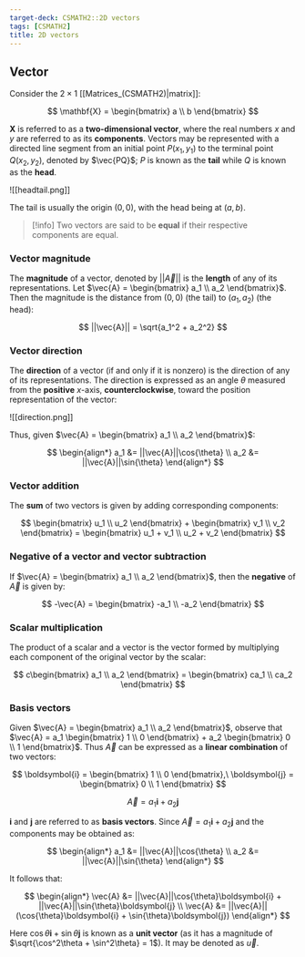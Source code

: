 ```yaml
---
target-deck: CSMATH2::2D vectors
tags: [CSMATH2]
title: 2D vectors
---
```


## Vector

Consider the $2 \times 1$ [[Matrices_(CSMATH2)|matrix]]:

$$
\mathbf{X} = \begin{bmatrix}
a \\
b
\end{bmatrix}
$$

$\mathbf{X}$ is referred to as a **two-dimensional vector**, where the real numbers $x$ and $y$ are referred to as its **components**. Vectors may be represented with a directed line segment from an initial point $P(x_1,y_1)$ to the terminal point $Q(x_2,y_2)$, denoted by $\vec{PQ}$; $P$ is known as the **tail** while $Q$ is known as the **head**.

![[headtail.png]]

The tail is usually the origin $(0,0)$, with the head being at $(a,b)$.

>[!info] Two vectors are said to be **equal** if their respective components are equal.

<!--ID: 1719854516507-->

### Vector magnitude

The **magnitude** of a vector, denoted by $||\vec{A}||$ is the **length** of any of its representations. Let $\vec{A} = \begin{bmatrix} a_1 \\ a_2 \end{bmatrix}$. Then the magnitude is the distance from $(0,0)$ (the tail) to $(a_1,a_2)$ (the head):

$$
||\vec{A}|| = \sqrt{a_1^2 + a_2^2}
$$
<!--ID: 1719854516515-->

### Vector direction

The **direction** of a vector (if and only if it is nonzero) is the direction of any of its representations. The direction is expressed as an angle $\theta$ measured from the **positive** $x$-axis, **counterclockwise**, toward the position representation of the vector:

![[direction.png]]

Thus, given $\vec{A} = \begin{bmatrix} a_1 \\ a_2 \end{bmatrix}$:

$$
\begin{align*}
a_1 &= ||\vec{A}||\cos{\theta} \\
a_2 &= ||\vec{A}||\sin{\theta}
\end{align*}
$$
<!--ID: 1719854516525-->

### Vector addition

The **sum** of two vectors is given by adding corresponding components:

$$
\begin{bmatrix}
u_1 \\
u_2
\end{bmatrix} + \begin{bmatrix}
v_1 \\
v_2
\end{bmatrix} = \begin{bmatrix}
u_1 + v_1 \\
u_2 + v_2
\end{bmatrix}
$$
<!--ID: 1719854516533-->

### Negative of a vector and vector subtraction

If $\vec{A} = \begin{bmatrix} a_1 \\ a_2 \end{bmatrix}$, then the **negative** of $\vec{A}$ is given by:

$$
-\vec{A} = \begin{bmatrix}
-a_1 \\
-a_2
\end{bmatrix}
$$
<!--ID: 1719854516540-->

### Scalar multiplication

The product of a scalar and a vector is the vector formed by multiplying each component of the original vector by the scalar:

$$
c\begin{bmatrix}
a_1 \\
a_2
\end{bmatrix} = \begin{bmatrix}
ca_1 \\
ca_2
\end{bmatrix}
$$
<!--ID: 1719854516548-->

### Basis vectors

Given $\vec{A} = \begin{bmatrix} a_1 \\ a_2 \end{bmatrix}$, observe that $\vec{A} = a_1 \begin{bmatrix} 1 \\ 0 \end{bmatrix} + a_2 \begin{bmatrix} 0 \\ 1 \end{bmatrix}$. Thus $\vec{A}$ can be expressed as a **linear combination** of two vectors:

$$
\boldsymbol{i} = \begin{bmatrix} 1 \\ 0 \end{bmatrix},\
\boldsymbol{j} = \begin{bmatrix} 0 \\ 1 \end{bmatrix}
$$

$$
\vec{A} = a_1\boldsymbol{i} + a_2\boldsymbol{j}
$$

$\boldsymbol{i}$ and $\boldsymbol{j}$ are referred to as **basis vectors**. Since $\vec{A} = a_1\boldsymbol{i} + a_2\boldsymbol{j}$ and the components may be obtained as:

$$
\begin{align*}
a_1 &= ||\vec{A}||\cos{\theta} \\
a_2 &= ||\vec{A}||\sin{\theta}
\end{align*}
$$

It follows that:

$$
\begin{align*}
\vec{A} &= ||\vec{A}||\cos{\theta}\boldsymbol{i} + ||\vec{A}||\sin{\theta}\boldsymbol{j} \\
\vec{A} &= ||\vec{A}||(\cos{\theta}\boldsymbol{i} + \sin{\theta}\boldsymbol{j})
\end{align*}
$$

Here $\cos{\theta}\boldsymbol{i} + \sin{\theta}\boldsymbol{j}$ is known as a **unit vector** (as it has a magnitude of $\sqrt{\cos^2\theta + \sin^2\theta} = 1$). It may be denoted as $\vec{u}$.

<!--ID: 1719854516556-->
